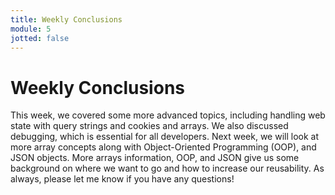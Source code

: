 ```yaml
---
title: Weekly Conclusions
module: 5
jotted: false
---
```


# Weekly Conclusions

This week, we covered some more advanced topics, including handling web state with query strings and cookies and arrays.  We also discussed debugging, which is essential for all developers.  Next week, we will look at more array concepts along with Object-Oriented Programming (OOP), and JSON objects.  More arrays information, OOP, and JSON give us some background on where we want to go and how to increase our reusability.  As always, please let me know if you have any questions!